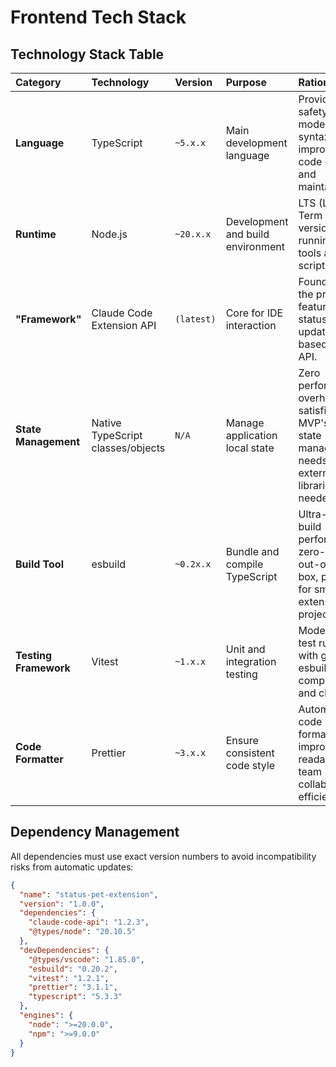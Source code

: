 # Frontend Tech Stack

## Technology Stack Table

| Category | Technology | Version | Purpose | Rationale |
| :--- | :--- | :--- | :--- | :--- |
| **Language** | TypeScript | `~5.x.x` | Main development language | Provides type safety and modern syntax, improving code quality and maintainability. |
| **Runtime** | Node.js | `~20.x.x` | Development and build environment | LTS (Long Term Support) version for running build tools and scripts. |
| **"Framework"** | Claude Code Extension API | `(latest)` | Core for IDE interaction | Foundation of the project, all features (like status bar updates) are based on this API. |
| **State Management** | Native TypeScript classes/objects | `N/A` | Manage application local state | Zero performance overhead, fully satisfies MVP's simple state management needs, no external libraries needed. |
| **Build Tool** | esbuild | `~0.2x.x` | Bundle and compile TypeScript | Ultra-fast build performance, zero-config out-of-the-box, perfect for small extension projects. |
| **Testing Framework** | Vitest | `~1.x.x` | Unit and integration testing | Modern, fast test runner with good esbuild compatibility and clean API. |
| **Code Formatter** | Prettier | `~3.x.x` | Ensure consistent code style | Automated code formatting, improves code readability and team collaboration efficiency. |

## Dependency Management

All dependencies must use exact version numbers to avoid incompatibility risks from automatic updates:

```json
{
  "name": "status-pet-extension",
  "version": "1.0.0",
  "dependencies": {
    "claude-code-api": "1.2.3",
    "@types/node": "20.10.5"
  },
  "devDependencies": {
    "@types/vscode": "1.85.0",
    "esbuild": "0.20.2",
    "vitest": "1.2.1",
    "prettier": "3.1.1",
    "typescript": "5.3.3"
  },
  "engines": {
    "node": ">=20.0.0",
    "npm": ">=9.0.0"
  }
}
```
